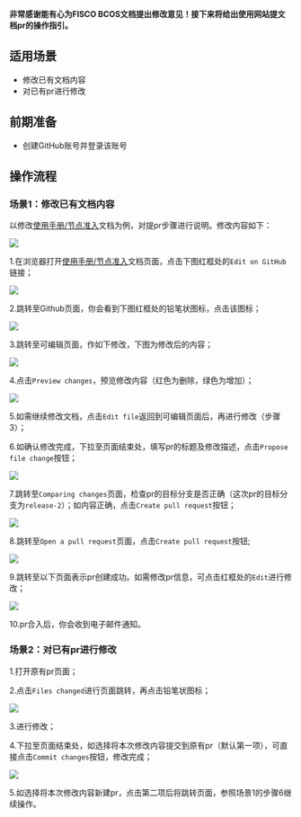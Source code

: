 **非常感谢能有心为FISCO BCOS文档提出修改意见！接下来将给出使用网站提文档pr的操作指引。**

## 适用场景

- 修改已有文档内容
- 对已有pr进行修改

## 前期准备

- 创建GitHub账号并登录该账号

## 操作流程

### 场景1：修改已有文档内容

以修改[使用手册/节点准入](https://fisco-bcos-documentation.readthedocs.io/zh_CN/latest/docs/manual/node_management.html)文档为例，对提pr步骤进行说明。修改内容如下：

![](images/pr/example.png)

1.在浏览器打开[使用手册/节点准入](https://fisco-bcos-documentation.readthedocs.io/zh_CN/latest/docs/manual/node_management.html)文档页面，点击下图红框处的`Edit on GitHub`链接；

![](images/pr/edit_on_github.png)

2.跳转至Github页面，你会看到下图红框处的铅笔状图标，点击该图标；

![](images/pr/edit_on_file.png)

3.跳转至可编辑页面，作如下修改，下图为修改后的内容；

![](images/pr/modify_example.png)

4.点击`Preview changes`，预览修改内容（红色为删除，绿色为增加）；

![](images/pr/preview_change.png)

5.如需继续修改文档，点击`Edit file`返回到可编辑页面后，再进行修改（步骤3）；

6.如确认修改完成，下拉至页面结束处，填写pr的标题及修改描述，点击`Propose file change`按钮；

![](images/pr/propose_file_change.png)

7.跳转至`Comparing changes`页面，检查pr的目标分支是否正确（这次pr的目标分支为`release-2`）；如内容正确，点击`Create pull request`按钮；

![](images/pr/compare.png)

8.跳转至`Open a pull request`页面，点击`Create pull request`按钮;

![](images/pr/create_pull.png)

9.跳转至以下页面表示pr创建成功。如需修改pr信息，可点击红框处的`Edit`进行修改；

![](images/pr/success.png)

10.pr合入后，你会收到电子邮件通知。

### 场景2：对已有pr进行修改

1.打开原有pr页面；

2.点击`Files changed`进行页面跳转，再点击铅笔状图标；

![](images/pr/edit_on_pr.png)

3.进行修改；

4.下拉至页面结束处，如选择将本次修改内容提交到原有pr（默认第一项），可直接点击`Commit changes`按钮，修改完成；

![](images/pr/commit_change.png)

5.如选择将本次修改内容新建pr，点击第二项后将跳转页面，参照场景1的步骤6继续操作。
